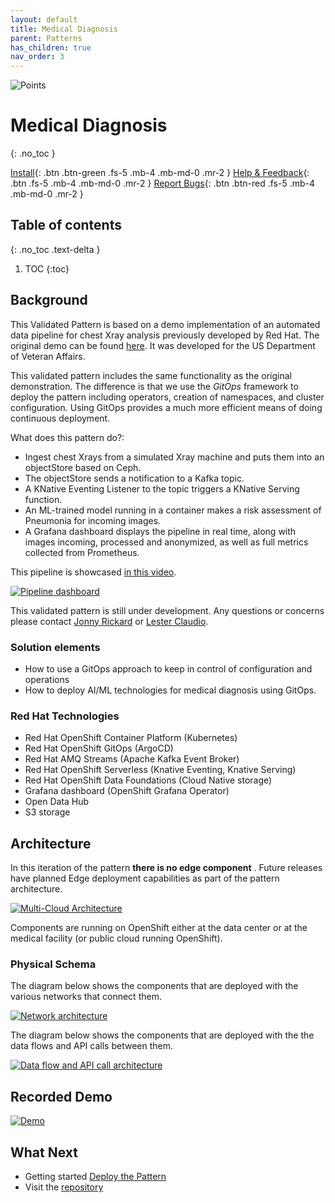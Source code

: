 ```yaml
---
layout: default
title: Medical Diagnosis
parent: Patterns
has_children: true
nav_order: 3
---
```


<div class="pattern_logo">
  <img src="/images/logos/medical-diagnosis.png" class="pattern_logo" alt="Points">
</div>

# Medical Diagnosis

{: .no_toc }

[Install](/medical-diagnosis/getting-started){: .btn .btn-green .fs-5 .mb-4 .mb-md-0 .mr-2 }
[Help & Feedback](https://groups.google.com/g/hybrid-cloud-patterns){: .btn .fs-5 .mb-4 .mb-md-0 .mr-2 }
[Report Bugs](https://github.com/hybrid-cloud-patterns/medical-diagnosis/issues){: .btn .btn-red .fs-5 .mb-4 .mb-md-0 .mr-2 }

## Table of contents

{: .no_toc .text-delta }

1. TOC
{:toc}

## Background

This Validated Pattern is based on a demo implementation of an automated data pipeline for chest Xray
analysis previously developed by Red Hat.  The original demo can be found [here](https://github.com/red-hat-data-services/jumpstart-library). It was developed for the US Department of Veteran Affairs.

This validated pattern includes the same functionality as the original demonstration. The difference is
that we use the *GitOps* framework to deploy the pattern including operators, creation of namespaces,
and cluster configuration. Using GitOps provides a much more efficient means of doing continuous deployment.

What does this pattern do?:

- Ingest chest Xrays from a simulated Xray machine and puts them into an objectStore based on Ceph.
- The objectStore sends a notification to a Kafka topic.
- A KNative Eventing Listener to the topic triggers a KNative Serving function.
- An ML-trained model running in a container makes a risk assessment of Pneumonia for incoming images.
- A Grafana dashboard displays the pipeline in real time, along with images incoming, processed and anonymized, as well as full metrics collected from Prometheus.

This pipeline is showcased [in this video](https://www.youtube.com/watch?v=zja83FVsm14).

[![Pipeline dashboard](/images/medical-edge/dashboard.png)](/images/medical-edge/dashboard.png)

This validated pattern is still under development. Any questions or concerns
please contact [Jonny Rickard](mailto:jrickard@redhat.com) or [Lester Claudio](mailto:claudiol@redhat.com).

### Solution elements

- How to use a GitOps approach to keep in control of configuration and operations
- How to deploy AI/ML technologies for medical diagnosis using GitOps.

### Red Hat Technologies

- Red Hat OpenShift Container Platform (Kubernetes)
- Red Hat OpenShift GitOps (ArgoCD)
- Red Hat AMQ Streams (Apache Kafka Event Broker)
- Red Hat OpenShift Serverless (Knative Eventing, Knative Serving)
- Red Hat OpenShift Data Foundations (Cloud Native storage)
- Grafana dashboard (OpenShift Grafana Operator)
- Open Data Hub
- S3 storage

## Architecture

In this iteration of the pattern **there is no edge component** . Future releases have planned Edge deployment capabilities as part of the pattern architecture.

[![Multi-Cloud Architecture](/images/medical-edge/edge-medical-diagnosis-marketing-slide.png)](/images/medical-edge/edge-medical-diagnosis-marketing-slide.png)

Components are running on OpenShift either at the data center or at the medical facility (or public cloud running OpenShift).

### Physical Schema

The diagram below shows the components that are deployed with the various networks that connect them.

[![Network architecture](/images/medical-edge/physical-network.png)](/images/medical-edge/physical-network.png)

The diagram below shows the components that are deployed with the the data flows and API calls between them.

[![Data flow and API call architecture](/images/medical-edge/physical-dataflow.png)](/images/medical-edge/physical-dataflow.png)

## Recorded Demo

[![Demo](/videos/xray-deployment.svg)](/videos/xray-deployment.svg)

## What Next

- Getting started [Deploy the Pattern](getting-started)
- Visit the [repository](https://github.com/hybrid-cloud-patterns/medical-diagnosis)
